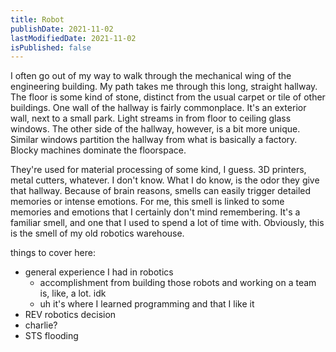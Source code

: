 ```yaml
---
title: Robot
publishDate: 2021-11-02
lastModifiedDate: 2021-11-02
isPublished: false
---
```


I often go out of my way to walk through the mechanical wing of the engineering building. My path takes me 
through this long, straight hallway. The floor is some kind of stone, distinct from the usual carpet or 
tile of other buildings. One wall of the hallway is fairly commonplace. It's an exterior wall, next to a 
small park. Light streams in from floor to ceiling glass windows. The other side of the hallway, however, 
is a bit more unique. Similar windows partition the hallway from what is basically a factory. Blocky
machines dominate the floorspace.

They're used for material processing of some kind, I guess. 3D printers, metal cutters, whatever. I don't 
know. What I do know, is the odor they give that hallway. Because of brain reasons, smells can easily 
trigger detailed memories or intense emotions. For me, this smell is linked to some memories and emotions 
that I certainly don't mind remembering. It's a familiar smell, and one that I used to spend a lot of time 
with. Obviously, this is the smell of my old robotics warehouse.

things to cover here:
- general experience I had in robotics
    - accomplishment from building those robots and working on a team is, like, a lot. idk 
    - uh it's where I learned programming and that I like it
- REV robotics decision
- charlie?
- STS flooding 